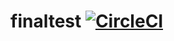 # finaltest [![CircleCI](https://circleci.com/gh/yingy4/finaltest.svg?style=svg)](https://circleci.com/gh/yingy4/finaltest)
